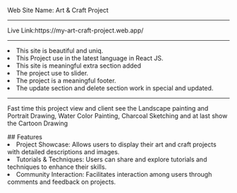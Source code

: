 Web Site Name: Art & Craft Project

<hr/>
Live Link:https://my-art-craft-project.web.app/
<hr/>
<li>This site is beautiful and uniq.</li>
<li>This Project use in the latest language in React JS.</li>
<Li>This site is meaningful extra section added</li>
<li>
The project use to slider.</li>
<li>The project is a meaningful footer.</li>
<li>The update section and delete section work in special and updated.</li>
<hr/>
<p> Fast time this project view and client see the Landscape painting and Portrait Drawing, Water Color Painting, Charcoal Sketching and at last show the Cartoon Drawing</p>
## Features
<li>Project Showcase: Allows users to display their art and craft projects with detailed descriptions and images.</li>
<li>Tutorials & Techniques: Users can share and explore tutorials and techniques to enhance their skills.</li>
<li>Community Interaction: Facilitates interaction among users through comments and feedback on projects.</li>
